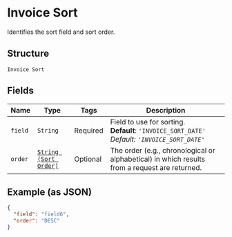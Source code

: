 
# Invoice Sort

Identifies the  sort field and sort order.

## Structure

`Invoice Sort`

## Fields

| Name | Type | Tags | Description |
|  --- | --- | --- | --- |
| `field` | `String` | Required | Field to use for sorting.<br>**Default**: `'INVOICE_SORT_DATE'`<br>*Default: `'INVOICE_SORT_DATE'`* |
| `order` | [`String (Sort Order)`](/doc/models/sort-order.md) | Optional | The order (e.g., chronological or alphabetical) in which results from a request are returned. |

## Example (as JSON)

```json
{
  "field": "field6",
  "order": "DESC"
}
```

